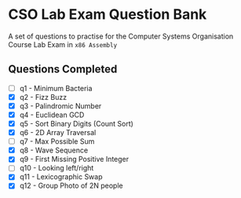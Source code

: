 # CSO Lab Exam Question Bank

A set of questions to practise for the Computer Systems Organisation Course Lab Exam in `x86 Assembly`

## Questions Completed

- [ ] q1 - Minimum Bacteria
- [X] q2 - Fizz Buzz
- [X] q3 - Palindromic Number
- [X] q4 - Euclidean GCD
- [X] q5 - Sort Binary Digits (Count Sort)
- [X] q6 - 2D Array Traversal
- [ ] q7 - Max Possible Sum
- [X] q8 - Wave Sequence
- [X] q9 - First Missing Positive Integer
- [ ] q10 - Looking left/right
- [X] q11 - Lexicographic Swap
- [X] q12 - Group Photo of 2N people
